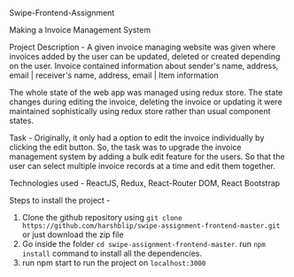 Swipe-Frontend-Assignment

Making a Invoice Management System

Project Description -
A given invoice managing website was given where invoices added by the user can be updated, deleted or created depending on the user. Invoice contained information about 
sender's name, address, email | receiver's name, address, email | Item information

The whole state of the web app was managed using redux store. The state changes during editing the invoice, deleting the invoice or updating it were maintained sophistically using redux store rather than usual component states.

Task - 
Originally, it only had a option to edit the invoice individually by clicking the edit button.
So, the task was to upgrade the invoice management system by adding a bulk edit feature for the users. So that the user can select multiple invoice records at a time and edit them together.

Technologies used -
ReactJS, Redux, React-Router DOM, React Bootstrap

Steps to install the project - 
1. Clone the github repository using ```git clone https://github.com/harshblip/swipe-assignment-frontend-master.git``` or just download the zip file
2. Go inside the folder ```cd swipe-assignment-frontend-master```. run ```npm install``` command to install all the dependencies.
3. run npm start to run the project on ```localhost:3000```
